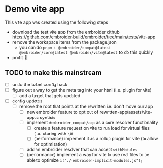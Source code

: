 # Demo vite app

This vite app was created using the following steps

- download the test vite app from the embroider github https://github.com/embroider-build/embroider/tree/main/tests/vite-app
- remove the workspace items from the package.json
  - you can do `pnpm i @embroider/compat@latest @embroider/core@latest @embroider/vite@latest` to do this quickly
- profit 🎉


## TODO to make this mainstream

-  [ ] undo the babel config hack
-  [ ] figure out a way to get the meta tag into your html (i.e. plugin for vite)
   -  [ ] add a target that gets updated
-  [ ] config updates
   -  [ ] remove the root that points at the rewritten i.e. don't move our app
      -  [ ] new embroider feature to opt out of rewritten-app/assets/vite-app.js syntisis
      -  [ ] implement `#embroider_compat/app` as a core resolver functionality
         -  [ ] create a feature request on vite to run load for virtual files (i.e. staring with `\0`)
         -  [ ] (performance) implement it as a rollup plugin for vite (to allow for optimisation)
      -  [ ] add an embroider resolver that can accept `withModules`
      -  [ ] (performance) implement a way for vite to use real files to be able to optimize `i("./-embroider-implicit-modules.js");`
